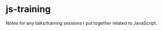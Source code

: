 js-training
===========

Notes for any talks/training sessions I put together related to JavaScript.
